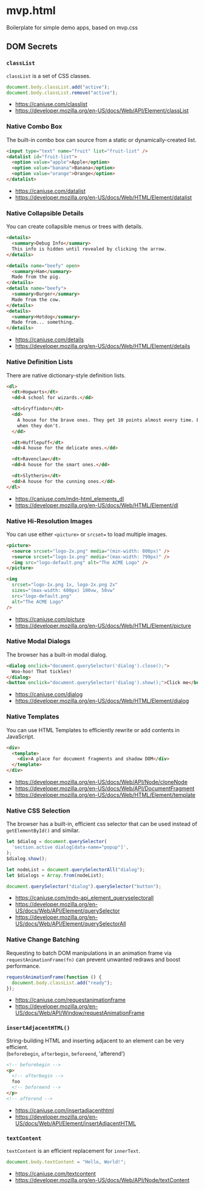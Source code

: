# mvp.html

Boilerplate for simple demo apps, based on mvp.css

## DOM Secrets

### `classList`

`classList` is a set of CSS classes.

```js
document.body.classList.add("active");
document.body.classList.remove("active");
```

- <https://caniuse.com/classlist>
- <https://developer.mozilla.org/en-US/docs/Web/API/Element/classList>

### Native Combo Box

The built-in combo box can source from a static or dynamically-created list.

```html
<input type="text" name="fruit" list="fruit-list" />
<datalist id="fruit-list">
  <option value="apple">Apple</option>
  <option value="banana">Banana</option>
  <option value="orange">Orange</option>
</datalist>
```

- <https://caniuse.com/datalist>
- <https://developer.mozilla.org/en-US/docs/Web/HTML/Element/datalist>

### Native Collapsible Details

You can create collapsible menus or trees with details.

```html
<details>
  <summary>Debug Info</summary>
  This info is hidden until revealed by clicking the arrow.
</details>
```

```html
<details name="beefy" open>
  <summary>Ham</summary>
  Made from the pig.
</details>
<details name="beefy">
  <summary>Burger</summary>
  Made from the cow.
</details>
<details>
  <summary>Hotdog</summary>
  Made from... something.
</details>
```

- <https://caniuse.com/details>
- <https://developer.mozilla.org/en-US/docs/Web/HTML/Element/details>

### Native Definition Lists

There are native dictionary-style definition lists.

```html
<dl>
  <dt>Hogwarts</dt>
  <dd>A school for wizards.</dd>

  <dt>Gryffindor</dt>
  <dd>
    A house for the brave ones. They get 10 points almost every time. Except for
    when they don't.
  </dd>

  <dt>Hufflepuff</dt>
  <dd>A house for the delicate ones.</dd>

  <dt>Ravenclaw</dt>
  <dd>A house for the smart ones.</dd>

  <dt>Slytherin</dt>
  <dd>A house for the cunning ones.</dd>
</dl>
```

- <https://caniuse.com/mdn-html_elements_dl>
- <https://developer.mozilla.org/en-US/docs/Web/HTML/Element/dl>

### Native Hi-Resolution Images

You can use either `<picture>` or `srcset=` to load multiple images.

```html
<picture>
  <source srcset="logo-2x.png" media="(min-width: 800px)" />
  <source srcset="logo-1x.png" media="(max-width: 799px)" />
  <img src="logo-default.png" alt="The ACME Logo" />
</picture>
```

```html
<img
  srcset="logo-1x.png 1x, logo-2x.png 2x"
  sizes="(max-width: 600px) 100vw, 50vw"
  src="logo-default.png"
  alt="The ACME Logo"
/>
```

- <https://caniuse.com/picture>
- <https://developer.mozilla.org/en-US/docs/Web/HTML/Element/picture>

### Native Modal Dialogs

The browser has a built-in modal dialog.

```html
<dialog onclick="document.querySelector('dialog').close();">
  Woo-hoo! That tickles!
</dialog>
<button onclick="document.querySelector('dialog').show();">Click me</button>
```

- <https://caniuse.com/dialog>
- <https://developer.mozilla.org/en-US/docs/Web/HTML/Element/dialog>

### Native Templates

You can use HTML Templates to efficiently rewrite or add contents in JavaScript.

```html
<div>
  <template>
    <div>A place for document fragments and shadow DOM</div>
  </template>
</div>
```

- <https://developer.mozilla.org/en-US/docs/Web/API/Node/cloneNode>
- <https://developer.mozilla.org/en-US/docs/Web/API/DocumentFragment>
- <https://developer.mozilla.org/en-US/docs/Web/HTML/Element/template>

### Native CSS Selection

The browser has a built-in, efficient css selector that can be used instead of
`getElementById()` and similar.

```js
let $dialog = document.querySelector(
  'section.active dialog[data-name="popup"]',
);
$dialog.show();
```

```js
let nodeList = document.querySelectorAll("dialog");
let $dialogs = Array.from(nodeList);
```

```js
document.querySelector("dialog").querySelector("button");
```

- <https://caniuse.com/mdn-api_element_queryselectorall>
- <https://developer.mozilla.org/en-US/docs/Web/API/Element/querySelector>
- <https://developer.mozilla.org/en-US/docs/Web/API/Element/querySelectorAll>

### Native Change Batching

Requesting to batch DOM manipulations in an animation frame via
`requestAnimationFrame(fn)` can prevent unwanted redraws and boost performance.

```js
requestAnimationFrame(function () {
  document.body.classList.add("ready");
});
```

- <https://caniuse.com/requestanimationframe>
- <https://developer.mozilla.org/en-US/docs/Web/API/Window/requestAnimationFrame>

### `insertAdjacentHTML()`

String-building HTML and inserting adjacent to an element can be very efficient.
\
(`beforebegin`, `afterbegin`, `beforeend`, 'afterend')

```html
<!-- beforebegin -->
<p>
  <!-- afterbegin -->
  foo
  <!-- beforeend -->
</p>
<!-- afterend -->
```

- <https://caniuse.com/insertadjacenthtml>
- <https://developer.mozilla.org/en-US/docs/Web/API/Element/insertAdjacentHTML>

### `textContent`

`textContent` is an efficient replacement for `innerText`.

```js
document.body.textContent = "Hello, World!";
```

- <https://caniuse.com/textcontent>
- <https://developer.mozilla.org/en-US/docs/Web/API/Node/textContent>
